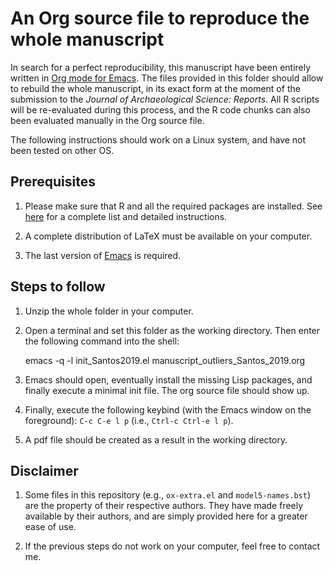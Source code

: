 An Org source file to reproduce the whole manuscript
====================================================

In search for a perfect reproducibility, this manuscript have been entirely written in [Org mode for Emacs](https://orgmode.org/). The files provided in this folder should allow to rebuild the whole manuscript, in its exact form at the moment of the submission to the *Journal of Archaeological Science: Reports*. All R scripts will be re-evaluated during this process, and the R code chunks can also been evaluated manually in the Org source file.

The following instructions should work on a Linux system, and have not been tested on other OS.

## Prerequisites

1. Please make sure that R and all the required packages are installed. See [here](https://gitlab.com/f.santos/reproducibility-package-for-santos-2019-jasr/blob/master/README.md) for a complete list and detailed instructions.

2. A complete distribution of LaTeX must be available on your computer.

3. The last version of [Emacs](https://www.gnu.org/software/emacs/) is required.

## Steps to follow

1. Unzip the whole folder in your computer.

2. Open a terminal and set this folder as the working directory. Then enter the following command into the shell:

	emacs -q -l init_Santos2019.el manuscript_outliers_Santos_2019.org
	
3. Emacs should open, eventually install the missing Lisp packages, and finally execute a minimal init file. The org source file should show up.

4. Finally, execute the following keybind (with the Emacs window on the foreground): `C-c C-e l p` (i.e., `Ctrl-c Ctrl-e l p`).

5. A pdf file should be created as a result in the working directory.

## Disclaimer

1. Some files in this repository (e.g., `ox-extra.el` and `model5-names.bst`) are the property of their respective authors. They have made freely available by their authors, and are simply provided here for a greater ease of use.

2. If the previous steps do not work on your computer, feel free to contact me.
